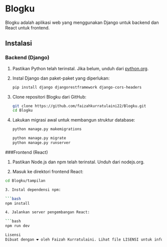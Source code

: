 # Blogku

Blogku adalah aplikasi web yang menggunakan Django untuk backend dan React untuk frontend.

## Instalasi

### Backend (Django)

1. Pastikan Python telah terinstal. Jika belum, unduh dari [python.org](https://www.python.org/).

2. Instal Django dan paket-paket yang diperlukan:

   ```bash
   pip install django djangorestframework django-cors-headers
3. Clone repositori Blogku dari GitHub:
   ```bash
   git clone https://github.com/faizahkurratulaini22/Blogku.git
   cd Blogku
5. Lakukan migrasi awal untuk membangun struktur database:
   ```bash
   python manage.py makemigrations

   python manage.py migrate
   python manage.py runserver

###Frontend (React)
1. Pastikan Node.js dan npm telah terinstal. Unduh dari nodejs.org.

2. Masuk ke direktori frontend React:

```bash
cd Blogku/tampilan

3. Instal dependensi npm:

```bash
npm install

4. Jalankan server pengembangan React:

```bash
npm run dev

Lisensi
Dibuat dengan ❤️ oleh Faizah Kurratulaini. Lihat file LISENSI untuk informasi lebih lanjut.

